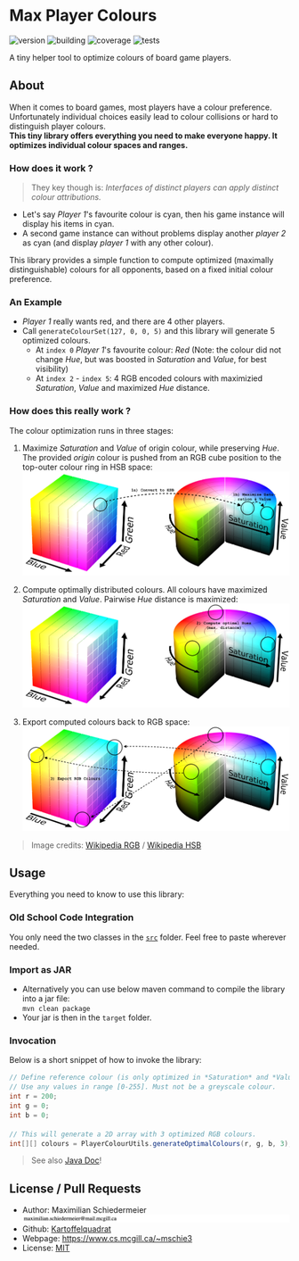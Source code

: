 # Max Player Colours

![version](https://img.shields.io/badge/version-1.0.0-brightgreen)
![building](https://img.shields.io/badge/build-passing-brightgreen)
![coverage](https://img.shields.io/badge/coverage-100%25-brightgreen)
![tests](https://img.shields.io/badge/tests-passing-brightgreen)

A tiny helper tool to optimize colours of board game players.

## About 

When it comes to board games, most players have a colour preference. Unfortunately individual choices easily lead to colour collisions or hard to distinguish player colours.  
**This tiny library offers everything you need to make everyone happy. It optimizes individual colour spaces and ranges.**

### How does it work ?

 > They key though is: *Interfaces of distinct players can apply distinct colour attributions.*

 * Let's say  *Player 1*'s favourite colour is cyan, then his game instance will display his items in cyan.
 * A second game instance can without problems display another *player 2* as cyan (and display *player 1* with any other colour).  

This library provides a simple function to compute optimized (maximally distinguishable) colours for all opponents, based on a fixed initial colour preference.

### An Example

 * *Player 1* really wants red, and there are 4 other players.
 * Call ```generateColourSet(127, 0, 0, 5)``` and this library will generate 5 optimized colours.
   * At ```index 0``` *Player 1*'s favourite colour: *Red* (Note: the colour did not change *Hue*, but was boosted in *Saturation* and *Value*, for best visibility)
   * At ```index 2``` - ```index 5```: 4 RGB encoded colours with maximizied *Saturation*, *Value* and maximized *Hue* distance.

### How does this really work ?

The colour optimization runs in three stages:

 1. Maximize *Saturation* and *Value* of origin colour, while preserving *Hue*. The provided *origin* colour is pushed from an RGB cube position to the top-outer colour ring in HSB space:  
![step-one](markdown/colour-spaces-maximize.png)

 2. Compute optimally distributed colours. All colours have maximized *Saturation* and *Value*. Pairwise *Hue* distance is maximized:
![step-two](markdown/colour-spaces-distribute.png)  

 3. Export computed colours back to RGB space:
![step-two](markdown/colour-spaces-export.png)  


 > Image credits: [Wikipedia RGB](https://en.wikipedia.org/wiki/RGB_color_model) / [Wikipedia HSB](https://en.wikipedia.org/wiki/HSL_and_HSV)

## Usage

Everything you need to know to use this library:

### Old School Code Integration

You only need the two classes in the [```src```](https://github.com/kartoffelquadrat/MaxPlayerColours/tree/master/src/main/java/eu/kartoffelquadrat/maxplayercolours) folder. Feel free to paste wherever needed.

### Import as JAR

 * Alternatively you can use below maven command to compile the library into a jar file:  
```mvn clean package```
 * Your jar is then in the ```target``` folder.

### Invocation

Below is a short snippet of how to invoke the library:
 
```java
// Define reference colour (is only optimized in *Saturation* and *Value*, keeps *Hue*).
// Use any values in range [0-255]. Must not be a greyscale colour.
int r = 200;
int g = 0;
int b = 0;

// This will generate a 2D array with 3 optimized RGB colours.
int[][] colours = PlayerColourUtils.generateOptimalColours(r, g, b, 3);
```

 > See also [Java Doc](https://kartoffelquadrat.github.io/MaxPlayerColours/)!

## License / Pull Requests

 * Author: Maximilian Schiedermeier ![email](markdown/email.png)
 * Github: [Kartoffelquadrat](https://github.com/kartoffelquadrat)
 * Webpage: https://www.cs.mcgill.ca/~mschie3
 * License: [MIT](https://opensource.org/licenses/MIT)
